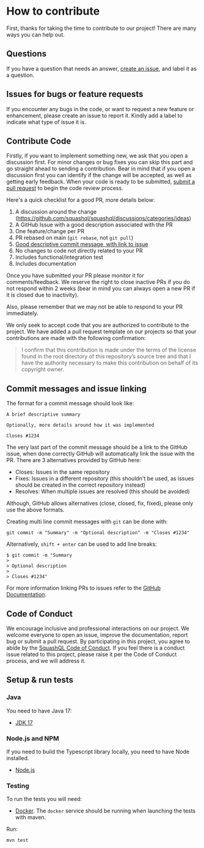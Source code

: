 # How to contribute

First, thanks for taking the time to contribute to our project! There are many ways you can help out.

## Questions

If you have a question that needs an answer, [create an issue](https://help.github.com/articles/creating-an-issue/), and label it as a question.

## Issues for bugs or feature requests

If you encounter any bugs in the code, or want to request a new feature or enhancement, please create an issue to report it. Kindly add a label to indicate what type of issue it is.

## Contribute Code

Firstly, if you want to implement something new, we ask that you open a 
discussion first. For minor changes or bug fixes you can skip this part and go straight ahead to sending a contribution. Bear in mind that if you open a discussion first you can identify if the change will be accepted, as well as getting early feedback. When your code is ready to be submitted, [submit a pull request](https://help.github.com/articles/creating-a-pull-request/) to begin the code review process.

Here's a quick checklist for a good PR, more details below:

1. A discussion around the change (https://github.com/squashql/squashql/discussions/categories/ideas)
2. A GitHub Issue with a good description associated with the PR
3. One feature/change per PR
4. PR rebased on main (`git rebase`, not `git pull`) 
5. [Good descriptive commit message, with link to issue](#commit-messages-and-issue-linking)
6. No changes to code not directly related to your PR
7. Includes functional/integration test
8. Includes documentation

Once you have submitted your PR please monitor it for comments/feedback. We reserve the right to close inactive PRs if you do not respond within 2 weeks (bear in mind you can always open a new PR if it is closed due to inactivity).

Also, please remember that we may not be able to respond to your PR immediately.

We only seek to accept code that you are authorized to contribute to the project. We have added a pull request template on our projects so that your contributions are made with the following confirmation:

> I confirm that this contribution is made under the terms of the license found in the root directory of this repository’s source tree and that I have the authority necessary to make this contribution on behalf of its copyright owner.

## Commit messages and issue linking

The format for a commit message should look like:

```
A brief descriptive summary

Optionally, more details around how it was implemented

Closes #1234
``` 

The very last part of the commit message should be a link to the GitHub issue, when done correctly GitHub will automatically link the issue with the PR. There are 3 alternatives provided by GitHub here:

* Closes: Issues in the same repository
* Fixes: Issues in a different repository (this shouldn't be used, as issues should be created in the correct repository instead)
* Resolves: When multiple issues are resolved (this should be avoided)

Although, GitHub allows alternatives (close, closed, fix, fixed), please only use the above formats.

Creating multi line commit messages with `git` can be done with:

```
git commit -m "Summary" -m "Optional description" -m "Closes #1234"
```

Alternatively, `shift + enter` can be used to add line breaks:

```
$ git commit -m "Summary
> 
> Optional description
> 
> Closes #1234"
```

For more information linking PRs to issues refer to the [GitHub Documentation](https://docs.github.com/en/issues/tracking-your-work-with-issues/linking-a-pull-request-to-an-issue).

## Code of Conduct

We encourage inclusive and professional interactions on our project. We welcome everyone to open an issue, improve the
documentation, report bug or submit a pull request. By participating in this project, you agree to abide by
the [SquashQL Code of Conduct](./CODE-OF-CONDUCT.md). If you feel there is a conduct issue related to this project, please
raise it per the Code of Conduct process, and we will address it.

## Setup & run tests

### Java

You need to have Java 17:

- [JDK 17](https://openjdk.java.net/projects/jdk/17/)

### Node.js and NPM

If you need to build the Typescript library locally, you need to have Node installed.

- [Node.js](https://nodejs.org/)

### Testing

To run the tests you will need:

- [Docker](https://www.docker.com/). The `docker` service should be running when launching the tests with maven.

Run:

```
mvn test
```

